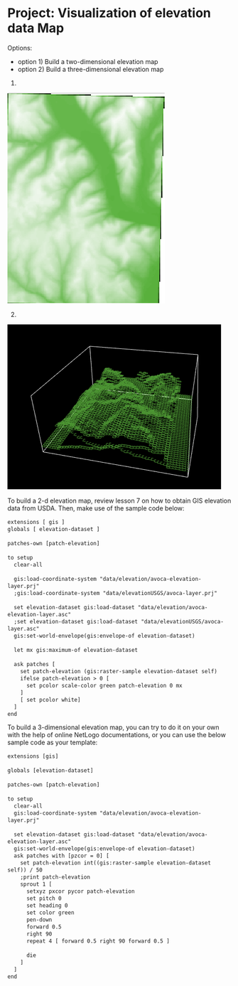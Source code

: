 # Project: Visualization of elevation data Map

Options:
- option 1) Build a two-dimensional elevation map
- option 2) Build a three-dimensional elevation map

1)  

![2D elevation map](prj1.png)

2)  

![3D elevation map](prj2.png)

To build a 2-d elevation map, review lesson 7 on
how to obtain GIS elevation data from USDA. Then,
make use of the sample code below:

```
extensions [ gis ]
globals [ elevation-dataset ]

patches-own [patch-elevation]

to setup
  clear-all

  gis:load-coordinate-system "data/elevation/avoca-elevation-layer.prj"
  ;gis:load-coordinate-system "data/elevationUSGS/avoca-layer.prj"

  set elevation-dataset gis:load-dataset "data/elevation/avoca-elevation-layer.asc"
  ;set elevation-dataset gis:load-dataset "data/elevationUSGS/avoca-layer.asc"
  gis:set-world-envelope(gis:envelope-of elevation-dataset)

  let mx gis:maximum-of elevation-dataset

  ask patches [
    set patch-elevation (gis:raster-sample elevation-dataset self)
    ifelse patch-elevation > 0 [
      set pcolor scale-color green patch-elevation 0 mx
    ]
    [ set pcolor white]
  ]
end
```

To build a 3-dimensional elevation map, you can try to
do it on your own with the help of online NetLogo documentations,
or you can use the below sample code as your template:

```
extensions [gis]

globals [elevation-dataset]

patches-own [patch-elevation]

to setup
  clear-all
  gis:load-coordinate-system "data/elevation/avoca-elevation-layer.prj"

  set elevation-dataset gis:load-dataset "data/elevation/avoca-elevation-layer.asc"
  gis:set-world-envelope(gis:envelope-of elevation-dataset)
  ask patches with [pzcor = 0] [
    set patch-elevation int((gis:raster-sample elevation-dataset self)) / 50
    ;print patch-elevation
    sprout 1 [
      setxyz pxcor pycor patch-elevation
      set pitch 0
      set heading 0
      set color green
      pen-down
      forward 0.5
      right 90
      repeat 4 [ forward 0.5 right 90 forward 0.5 ]

      die
    ]
  ]
end
```
